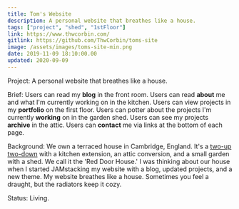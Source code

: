 ```yaml
---
title: Tom's Website
description: A personal website that breathes like a house.
tags: ["project", "shed", "1stFloor"]
link: https://www.thwcorbin.com/
gitlink: https://github.com/ThwCorbin/toms-site
image: /assets/images/toms-site-min.png
date: 2019-11-09 18:10:00.00
updated: 2020-09-09
---
```


Project: A personal website that breathes like a house.

Brief: Users can read my **blog** in the front room. Users can read **about** me and what I'm currently working on in the kitchen. Users can view projects in my **portfolio** on the first floor. Users can potter about the projects I'm currently **working** on in the garden shed. Users can see my projects **archive** in the attic. Users can **contact** me via links at the bottom of each page.

Background: We own a terraced house in Cambridge, England. It's a [two-up two-down](https://dictionary.cambridge.org/dictionary/english/two-up-two-down "Definition of a two-up two-down") with a kitchen extension, an attic conversion, and a small garden with a shed. We call it the 'Red Door House.' I was thinking about our house when I started JAMstacking my website with a blog, updated projects, and a new theme. My website breathes like a house. Sometimes you feel a draught, but the radiators keep it cozy.

Status: Living.
